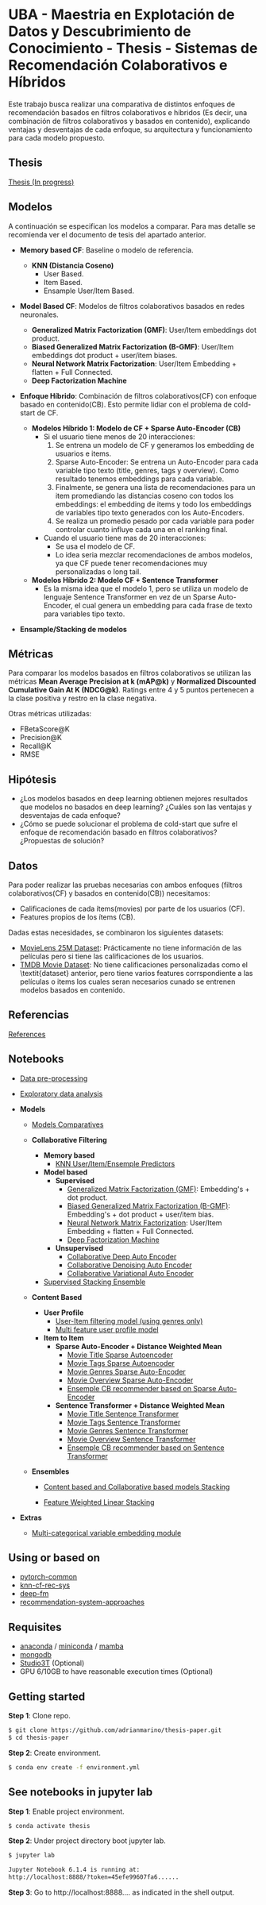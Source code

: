 
# UBA - Maestria en Explotación de Datos y Descubrimiento de Conocimiento - Thesis - Sistemas de Recomendación Colaborativos e Híbridos 

Este trabajo busca realizar una comparativa de distintos enfoques de recomendación basados en filtros colaborativos e híbridos (Es decir, una combinación de filtros colaborativos y basados en contenido), explicando ventajas y desventajas de cada enfoque, su arquitectura y funcionamiento para cada modelo propuesto.


## Thesis

[Thesis (In progress)](https://github.com/adrianmarino/thesis-paper/blob/master/docs/thesis/thesis.pdf)


## Modelos

A continuación se especifican los modelos a comparar. Para mas detalle se recomienda ver el documento de tesis del apartado anterior.

 *  **Memory based CF**: Baseline o modelo de referencia.
    * **KNN (Distancia Coseno)**
      * User Based.
      * Item Based.
      * Ensample User/Item Based.
 
 *  **Model Based CF**: Modelos de filtros colaborativos basados en redes neuronales.
    *   **Generalized Matrix Factorization (GMF)**: User/Item embeddings dot product.
    *   **Biased Generalized Matrix Factorization (B-GMF)**: User/Item embeddings dot product + user/item biases.
    *   **Neural Network Matrix Factorization**: User/Item Embedding + flatten + Full Connected.
    *   **Deep Factorization Machine**
     
 * **Enfoque Híbrido**: Combinación de filtros colaborativos(CF) con enfoque basado en contenido(CB). Esto permite lidiar con el problema de cold-start de CF.
    * **Modelos Híbrido 1: Modelo de CF + Sparse Auto-Encoder (CB)**
        * Si el usuario tiene menos de 20 interacciones:
            1. Se entrena un modelo de CF y generamos los embedding de usuarios e items.
            2. Sparse Auto-Encoder: Se entrena un Auto-Encoder para cada variable tipo texto (title, genres, tags y overview). Como resultado tenemos embeddings para cada variable.
            3. Finalmente, se genera una lista de recomendaciones para un item promediando las distancias coseno con todos los embeddings: el embedding de items y todo los embeddings de variables tipo texto generados con los Auto-Encoders.
            4. Se realiza un promedio pesado por cada variable para poder controlar cuanto influye cada una en el ranking final.
        * Cuando el usuario tiene mas de 20 interacciones:
            * Se usa el modelo de CF. 
            * Lo idea seria mezclar recomendaciones de ambos modelos, ya que CF puede tener recomendaciones muy personalizadas o long tail. 
    * **Modelos Híbrido 2: Modelo CF + Sentence Transformer**
        * Es la misma idea que el modelo 1, pero se utiliza un modelo de lenguaje Sentence Transformer en vez de un Sparse Auto-Encoder, el cual genera un embedding para cada frase de texto para variables tipo texto.     
 * **Ensample/Stacking de modelos**

## Métricas

Para comparar los modelos basados en filtros colaborativos se utilizan las métricas **Mean Average Precision at k (mAP@k)** y **Normalized Discounted Cumulative Gain At K (NDCG@k)**. Ratings entre 4 y 5 puntos pertenecen a la clase positiva y restro en la clase negativa.

Otras métricas utilizadas:

* FBetaScore@K
* Precision@K
* Recall@K
* RMSE

## Hipótesis

* ¿Los modelos basados en deep learning obtienen mejores resultados que modelos no basados en deep learning? ¿Cuáles son las ventajas y desventajas de cada enfoque?
* ¿Cómo se puede solucionar el problema de cold-start que sufre el enfoque de recomendación basado en filtros colaborativos? ¿Propuestas de solución?

## Datos

Para poder realizar las pruebas necesarias con ambos enfoques (filtros colaborativos(CF) y basados en contenido(CB)) necesitamos:

* Calificaciones de cada ítems(movies) por parte de los usuarios (CF).
* Features propios de los ítems (CB).

Dadas estas necesidades, se combinaron los siguientes datasets:

* [MovieLens 25M Dataset](https://grouplens.org/datasets/movielens/25m/): Prácticamente no tiene información de las películas pero si tiene las calificaciones de los usuarios.
* [TMDB Movie Dataset](https://www.kaggle.com/datasets/rounakbanik/the-movies-dataset?select=movies_metadata.csv): No tiene calificaciones personalizadas como el \textit{dataset} anterior, pero tiene varios features corrspondiente a las películas o items los cuales seran necesarios cunado se entrenen modelos basados en contenido.


## Referencias

[References](https://github.com/adrianmarino/thesis-paper/tree/master/notebooks/references.ipynb)


## Notebooks

* [Data pre-processing](https://github.com/adrianmarino/thesis-paper/tree/master/notebooks/1_data-preprocessing.ipynb)
* [Exploratory data analysis](https://github.com/adrianmarino/thesis-paper/tree/master/notebooks/2_eda.ipynb)

* **Models**    
    * [Models Comparatives](https://github.com/adrianmarino/thesis-paper/tree/master/notebooks/3_models_comparatives.ipynb)

    * **Collaborative Filtering**
      * **Memory based**
          * [KNN User/Item/Ensemple Predictors](https://github.com/adrianmarino/thesis-paper/tree/master/notebooks/cf/1_knn.ipynb)
      * **Model based**
          * **Supervised**
              * [Generalized Matrix Factorization (GMF)](https://github.com/adrianmarino/thesis-paper/tree/master/notebooks/cf/2_gmf.ipynb): Embedding's + dot product.
              * [Biased Generalized Matrix Factorization (B-GMF)](https://github.com/adrianmarino/thesis-paper/tree/master/notebooks/cf/3_biased_gmf.ipynb): Embedding's + dot product + user/item bias.
              * [Neural Network Matrix Factorization](https://github.com/adrianmarino/thesis-paper/tree/master/notebooks/cf/4_nn_mf.ipynb):  User/Item Embedding + flatten + Full Connected.
              * [Deep Factorization Machine](https://github.com/adrianmarino/thesis-paper/tree/master/notebooks/cf/5_deep_fm.ipynb)
          * **Unsupervised**
              * [Collaborative Deep Auto Encoder](https://github.com/adrianmarino/thesis-paper/tree/master/notebooks/cf/7_cf-deep-ae.ipynb)
              * [Collaborative Denoising Auto Encoder](https://github.com/adrianmarino/thesis-paper/tree/master/notebooks/cf/6_cf-denoising-ae.ipynb)
              * [Collaborative Variational Auto Encoder](https://github.com/adrianmarino/thesis-paper/tree/master/notebooks/cf/8_cf-variational-ae.ipynb)
      * [Supervised Stacking Ensemble](https://github.com/adrianmarino/thesis-paper/tree/master/notebooks/cf/9_stacking.ipynb)
    * **Content Based**
        * **User Profile**
            * [User-Item filtering model (using genres only)](https://github.com/adrianmarino/thesis-paper/tree/master/notebooks/cb/1_user-item-filtering-model.ipynb)
            * [Multi feature user profile model](https://github.com/adrianmarino/thesis-paper/tree/master/notebooks/cb/2_multi-feature-user-profile-model.ipynb)
        * **Item to Item**
           * **Sparse Auto-Encoder + Distance Weighted Mean**
               * [Movie Title Sparse Autoencoder](https://github.com/adrianmarino/thesis-paper/tree/master/notebooks/cb/sparse/1_title_sparse_autoencoder.ipynb)
               * [Movie Tags Sparse Autoencoder](https://github.com/adrianmarino/thesis-paper/tree/master/notebooks/cb/sparse/2_tags_sparse_autoencoder.ipynb)
               * [Movie Genres Sparse Auto-Encoder](https://github.com/adrianmarino/thesis-paper/tree/master/notebooks/cb/sparse/3_genres_sparse_autoencoder.ipynb)
               * [Movie Overview Sparse Auto-Encoder](https://github.com/adrianmarino/thesis-paper/tree/master/notebooks/cb/sparse/4_overview_sparse_autoencoder.ipynb)
               * [Ensemple CB recommender based on Sparse Auto-Encoder](https://github.com/adrianmarino/thesis-paper/tree/master/notebooks/cb/sparse/5_ensample_sparse_autoencoder.ipynb)
           * **Sentence Transformer + Distance Weighted Mean**
               * [Movie Title Sentence Transformer](https://github.com/adrianmarino/thesis-paper/tree/master/notebooks/cb/sentence/1_title_sentence_transformer.ipynb)
               * [Movie Tags Sentence Transformer](https://github.com/adrianmarino/thesis-paper/tree/master/notebooks/cb/sentence/2_tags_sentence_transformer.ipynb)
               * [Movie Genres Sentence Transformer](https://github.com/adrianmarino/thesis-paper/tree/master/notebooks/cb/sentence/3_genres_sentence_transformer.ipynb)
               * [Movie Overview Sentence Transformer](https://github.com/adrianmarino/thesis-paper/tree/master/notebooks/cb/sentence/4_overview_sentence_transformer.ipynb)
               * [Ensemple CB recommender based on Sentence Transformer](https://github.com/adrianmarino/thesis-paper/tree/master/notebooks/cb/sentence/5_ensample_sentence_transformer.ipynb)

    * **Ensembles**
        * [Content based and Collaborative based models Stacking](https://github.com/adrianmarino/thesis-paper/tree/master/notebooks/ensemble/1_stacking.ipynb)

        * [Feature Weighted Linear Stacking](https://github.com/adrianmarino/thesis-paper/tree/master/notebooks/ensemble/2_fwls.ipynb)


* **Extras**
    * [Multi-categorical variable embedding module](https://github.com/adrianmarino/thesis-paper/tree/master/notebooks/weighted_avg_embedding_bag.ipynb)


## Using or based on

* [pytorch-common](https://github.com/adrianmarino/pytorch-common)
* [knn-cf-rec-sys](https://github.com/adrianmarino/knn-cf-rec-sys)
* [deep-fm](https://github.com/adrianmarino/deep-fm)
* [recommendation-system-approaches](https://github.com/adrianmarino/recommendation-system-approaches)

## Requisites

* [anaconda](https://www.anaconda.com/products/individual) / [miniconda](https://docs.conda.io/en/latest/miniconda.html) / [mamba](https://github.com/mamba-org/mamba)
* [mongodb](https://www.mongodb.com)
* [Studio3T](https://studio3t.com/) (Optional)
* GPU 6/10GB to have reasonable execution times (Optional)

## Getting started

**Step 1**: Clone repo.

```bash
$ git clone https://github.com/adrianmarino/thesis-paper.git
$ cd thesis-paper
```

**Step 2**: Create environment.

```bash
$ conda env create -f environment.yml
```

## See notebooks in jupyter lab

**Step 1**: Enable project environment.

```bash
$ conda activate thesis
```

**Step 2**: Under project directory boot jupyter lab.

```bash
$ jupyter lab

Jupyter Notebook 6.1.4 is running at:
http://localhost:8888/?token=45efe99607fa6......
```

**Step 3**: Go to http://localhost:8888.... as indicated in the shell output.

